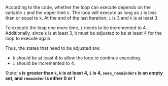 According to the code, whether the loop can execute depends on the variable `i` and the upper limit `k`. The loop will execute as long as `i` is less than or equal to `k`. At the end of the last iteration, `i` is 3 and `k` is at least 3. 

To execute the loop one more time, `i` needs to be incremented to 4. Additionally, since `k` is at least 3, it must be adjusted to be at least 4 for the loop to execute again. 

Thus, the states that need to be adjusted are:
- `k` should be at least 4 to allow the loop to continue executing.
- `i` should be incremented to 4.

State: **`n` is greater than `k`, `k` is at least 4, `i` is 4, `seen_remainders` is an empty set, and `remainder` is either 0 or 1**